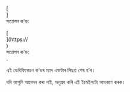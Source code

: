 [<br host>]<br action>সত্যাপন ক'ড:<br code>

[<br host>](https://<br host>)<br action>সত্যাপন ক'ড:<br code>.

এই ভেৰিফিকেচন ক’ডৰ ম্যাদ এঘণ্টাৰ পিছত শেষ হ’ব।

যদি আপুনি আবেদন কৰা নাই, অনুগ্ৰহ কৰি এই ইমেইলটো আওকাণ কৰক।